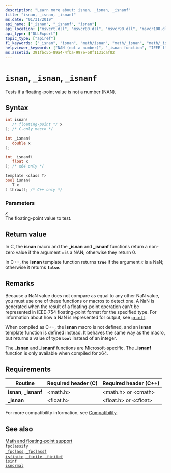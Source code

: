 ```yaml
---
description: "Learn more about: isnan, _isnan, _isnanf"
title: "isnan, _isnan, _isnanf"
ms.date: "01/31/2019"
api_name: ["_isnan", "_isnanf", "isnan"]
api_location: ["msvcrt.dll", "msvcr80.dll", "msvcr90.dll", "msvcr100.dll", "msvcr100_clr0400.dll", "msvcr110.dll", "msvcr110_clr0400.dll", "msvcr120.dll", "msvcr120_clr0400.dll", "ucrtbase.dll", "api-ms-win-crt-math-l1-1-0.dll"]
api_type: ["DLLExport"]
topic_type: ["apiref"]
f1_keywords: ["_isnan", "isnan", "math/isnan", "math/_isnan", "math/_isnanf", "_isnanf"]
helpviewer_keywords: ["NAN (not a number)", "_isnan function", "IEEE floating-point representation", "Not a Number (NANs)", "isnan function"]
ms.assetid: 391fbc5b-89a4-4fba-997e-68f1131caf82
---
```

# `isnan`, `_isnan`, `_isnanf`

Tests if a floating-point value is not a number (NAN).

## Syntax

```C
int isnan(
   /* floating-point */ x
); /* C-only macro */

int _isnan(
   double x
);

int _isnanf(
   float x
); /* x64 only */

template <class T>
bool isnan(
   T x
) throw(); /* C++ only */
```

### Parameters

*`x`*\
The floating-point value to test.

## Return value

In C, the **isnan** macro and the **_isnan** and **_isnanf** functions return a non-zero value if the argument *`x`* is a NAN; otherwise they return 0.

In C++, the **isnan** template function returns **`true`** if the argument *`x`* is a NaN; otherwise it returns **`false`**.

## Remarks

Because a NaN value does not compare as equal to any other NaN value, you must use one of these functions or macros to detect one. A NaN is generated when the result of a floating-point operation can't be represented in IEEE-754 floating-point format for the specified type. For information about how a NaN is represented for output, see [`printf`](printf-printf-l-wprintf-wprintf-l.md).

When compiled as C++, the **isnan** macro is not defined, and an **isnan** template function is defined instead. It behaves the same way as the macro, but returns a value of type **`bool`** instead of an integer.

The **_isnan** and **_isnanf** functions are Microsoft-specific. The **_isnanf** function is only available when compiled for x64.

## Requirements

|Routine|Required header (C)|Required header (C++)|
|-------------|---------------------------|-------------------------------|
|**isnan**, **_isnanf**|\<math.h>|\<math.h> or \<cmath>|
|**_isnan**|\<float.h>|\<float.h> or \<cfloat>|

For more compatibility information, see [Compatibility](../compatibility.md).

## See also

[Math and floating-point support](../floating-point-support.md)\
[`fpclassify`](fpclassify.md)\
[`_fpclass`, `_fpclassf`](fpclass-fpclassf.md)\
[`isfinite`, `_finite`, `_finitef`](finite-finitef.md)\
[`isinf`](isinf.md)\
[`isnormal`](isnormal.md)

